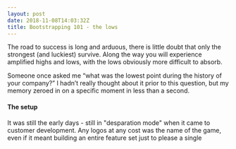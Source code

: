 ```yaml
---
layout: post
date: 2018-11-08T14:03:32Z
title: Bootstrapping 101 - the lows
---
```

The road to success is long and arduous, there is little doubt that only the strongest (and luckiest) survive. Along the way you will experience amplified highs and lows, with the lows obviously more difficult to absorb.

Someone once asked me “what was the lowest point during the history of your company?” I hadn’t really thought about
it prior to this question, but my memory zeroed in on a specific moment in less than a second.

#### The setup
It was still the early days - still in "desparation mode" when it came to customer development. Any logos at any cost was the name of the game, even if it meant building an entire feature set just to please a single
